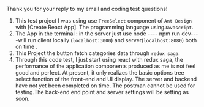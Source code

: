Thank you for your reply to my email and coding test questions!

1. This test project I was using use `TreeSelect` component of `Ant Design` with [Create React App]. The programming language using`Javascript`.
2. The App in the terminal : in the server just use node ---- npm run dev----will run client locally (`localhost:3000`) and server(`localhost:8080`) both on time .
3. This Project the button fetch categories data through `redux saga`.
4. Through this code test, I just start using react with redux saga, the performance of the application components produced as me is not feel good and perfect. At present, it only realizes the basic options tree select function of the front-end and UI display. The server and backend have not yet been completed on time. The postman cannot be used for testing.The back-end end point and server settings will be setting as soon.
